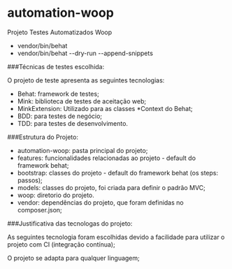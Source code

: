 # automation-woop
Projeto Testes Automatizados Woop

* vendor/bin/behat
* vendor/bin/behat --dry-run --append-snippets

###Técnicas de testes escolhida:

O projeto de teste apresenta as seguintes tecnologias:

- Behat: framework de testes;
- Mink:  biblioteca de testes de aceitação web;
- MinkExtension: Utilizado para as classes *Context do Behat;
- BDD: para testes de negócio;
- TDD: para testes de desenvolvimento.

###Estrutura do Projeto:

- automation-woop: pasta principal do projeto;
- features: funcionalidades relacionadas ao projeto - default do framework behat;
- bootstrap: classes do projeto - default do framework behat (os steps: passos);
- models: classes do projeto, foi criada para definir o padrão MVC;
- woop: diretorio do projeto.
- vendor: dependências do projeto, que foram definidas no composer.json;

###Justificativa das tecnologas do projeto:

 As seguintes tecnologia foram escolhidas devido a facilidade para utilizar o projeto com CI (integração contínua);

 O projeto se adapta para qualquer linguagem;

